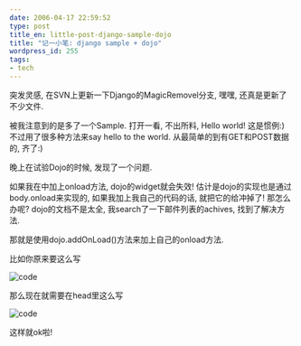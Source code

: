 ```yaml
---
date: 2006-04-17 22:59:52
type: post
title_en: little-post-django-sample-dojo
title: "记一小笔: django sample + dojo"
wordpress_id: 255
tags:
- tech
---
```


突发灵感, 在SVN上更新一下Django的MagicRemovel分支, 嘿嘿, 还真是更新了不少文件.

被我注意到的是多了一个Sample. 打开一看, 不出所料, Hello world! 这是惯例:) 不过用了很多种方法来say hello to the world. 从最简单的到有GET和POST数据的, 齐了:)

晚上在试验Dojo的时候, 发现了一个问题.

如果我在中加上onload方法, dojo的widget就会失效! 估计是dojo的实现也是通过body.onload来实现的, 如果我加上我自己的代码的话, 就把它的给冲掉了! 那怎么办呢? dojo的文档不是太全, 我search了一下邮件列表的achives, 找到了解决方法.

那就是使用dojo.addOnLoad()方法来加上自己的onload方法.

比如你原来要这么写

![code](http://nickcheng.zoto.com/img/original/b92270e5721043b922b2f2100649cf3d-.jpg)

那么现在就需要在head里这么写

![code](http://nickcheng.zoto.com/img/original/f5b9a9c120de36d429276d0d0a5e6ba4-.jpg)

这样就ok啦!
